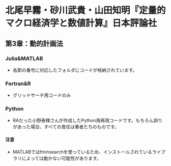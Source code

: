 # 北尾早霧・砂川武貴・山田知明『定量的マクロ経済学と数値計算』日本評論社

## 第3章：動的計画法

### Julia&MATLAB
* 各節の番号に対応したフォルダにコードが格納されています。

### Fortran&R
* グリッドサーチ用コードのみ

### Python
* RAだった小野泰輝さんが作成したPython用再現コードです。もちろん誤りがあった場合、すべての責任は著者たちのものです。

#### 注意
* MATLABではfminsearchを使っているため、インストールされているライブラリによっては動かない可能性があります。
